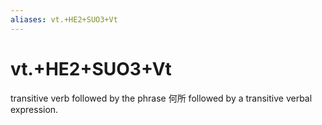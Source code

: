 ```yaml
---
aliases: vt.+HE2+SUO3+Vt
---
```

# vt.+HE2+SUO3+Vt

transitive verb followed by the phrase 何所 followed by a transitive verbal expression.